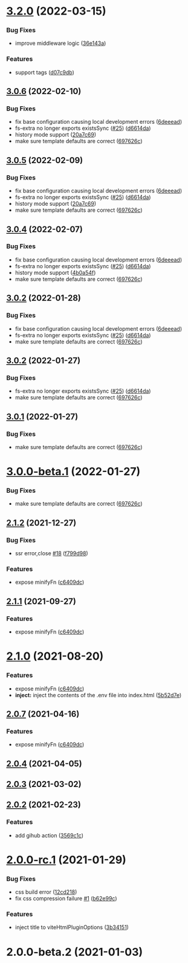 # [3.2.0](https://github.com/vbenjs/vite-plugin-html/compare/v3.0.6...v3.2.0) (2022-03-15)

### Bug Fixes

- improve middleware logic ([36e143a](https://github.com/vbenjs/vite-plugin-html/commit/36e143a55b62710c7435ed0ca5ed4b035930c3af))

### Features

- support tags ([d07c9db](https://github.com/vbenjs/vite-plugin-html/commit/d07c9db4541432b94576e1fd4dce1b17098a60d0))

## [3.0.6](https://github.com/vbenjs/vite-plugin-html/compare/v3.0.0...v3.0.6) (2022-02-10)

### Bug Fixes

- fix base configuration causing local development errors ([6deeead](https://github.com/vbenjs/vite-plugin-html/commit/6deeead53f02007effd42b013d0eb03390f0a9a2))
- fs-extra no longer exports existsSync ([#25](https://github.com/vbenjs/vite-plugin-html/issues/25)) ([d6614da](https://github.com/vbenjs/vite-plugin-html/commit/d6614dae2ab5d2f53d54ec480e1212613819186b))
- history mode support ([20a7c69](https://github.com/vbenjs/vite-plugin-html/commit/20a7c69ed7f8f355bda923dd9f84717727276c67))
- make sure template defaults are correct ([697626c](https://github.com/vbenjs/vite-plugin-html/commit/697626cb62db42c1853788ac4019a834822b19e5))

## [3.0.5](https://github.com/vbenjs/vite-plugin-html/compare/v3.0.0...v3.0.5) (2022-02-09)

### Bug Fixes

- fix base configuration causing local development errors ([6deeead](https://github.com/vbenjs/vite-plugin-html/commit/6deeead53f02007effd42b013d0eb03390f0a9a2))
- fs-extra no longer exports existsSync ([#25](https://github.com/vbenjs/vite-plugin-html/issues/25)) ([d6614da](https://github.com/vbenjs/vite-plugin-html/commit/d6614dae2ab5d2f53d54ec480e1212613819186b))
- history mode support ([20a7c69](https://github.com/vbenjs/vite-plugin-html/commit/20a7c69ed7f8f355bda923dd9f84717727276c67))
- make sure template defaults are correct ([697626c](https://github.com/vbenjs/vite-plugin-html/commit/697626cb62db42c1853788ac4019a834822b19e5))

## [3.0.4](https://github.com/vbenjs/vite-plugin-html/compare/v3.0.0...v3.0.4) (2022-02-07)

### Bug Fixes

- fix base configuration causing local development errors ([6deeead](https://github.com/vbenjs/vite-plugin-html/commit/6deeead53f02007effd42b013d0eb03390f0a9a2))
- fs-extra no longer exports existsSync ([#25](https://github.com/vbenjs/vite-plugin-html/issues/25)) ([d6614da](https://github.com/vbenjs/vite-plugin-html/commit/d6614dae2ab5d2f53d54ec480e1212613819186b))
- history mode support ([4b0a54f](https://github.com/vbenjs/vite-plugin-html/commit/4b0a54fd08dd3e065b239ef0587dc683263db343))
- make sure template defaults are correct ([697626c](https://github.com/vbenjs/vite-plugin-html/commit/697626cb62db42c1853788ac4019a834822b19e5))

## [3.0.2](https://github.com/vbenjs/vite-plugin-html/compare/v3.0.0...v3.0.2) (2022-01-28)

### Bug Fixes

- fix base configuration causing local development errors ([6deeead](https://github.com/vbenjs/vite-plugin-html/commit/6deeead53f02007effd42b013d0eb03390f0a9a2))
- fs-extra no longer exports existsSync ([#25](https://github.com/vbenjs/vite-plugin-html/issues/25)) ([d6614da](https://github.com/vbenjs/vite-plugin-html/commit/d6614dae2ab5d2f53d54ec480e1212613819186b))
- make sure template defaults are correct ([697626c](https://github.com/vbenjs/vite-plugin-html/commit/697626cb62db42c1853788ac4019a834822b19e5))

## [3.0.2](https://github.com/vbenjs/vite-plugin-html/compare/v3.0.0...v3.0.2) (2022-01-27)

### Bug Fixes

- fs-extra no longer exports existsSync ([#25](https://github.com/vbenjs/vite-plugin-html/issues/25)) ([d6614da](https://github.com/vbenjs/vite-plugin-html/commit/d6614dae2ab5d2f53d54ec480e1212613819186b))
- make sure template defaults are correct ([697626c](https://github.com/vbenjs/vite-plugin-html/commit/697626cb62db42c1853788ac4019a834822b19e5))

## [3.0.1](https://github.com/vbenjs/vite-plugin-html/compare/v3.0.0...v3.0.1) (2022-01-27)

### Bug Fixes

- make sure template defaults are correct ([697626c](https://github.com/vbenjs/vite-plugin-html/commit/697626cb62db42c1853788ac4019a834822b19e5))

# [3.0.0-beta.1](https://github.com/vbenjs/vite-plugin-html/compare/v3.0.0...v3.0.0-beta.1) (2022-01-27)

### Bug Fixes

- make sure template defaults are correct ([697626c](https://github.com/vbenjs/vite-plugin-html/commit/697626cb62db42c1853788ac4019a834822b19e5))

## [2.1.2](https://github.com/vbenjs/vite-plugin-html/compare/v2.0.6...v2.1.2) (2021-12-27)

### Bug Fixes

- ssr error,close [#18](https://github.com/vbenjs/vite-plugin-html/issues/18) ([f799d98](https://github.com/vbenjs/vite-plugin-html/commit/f799d9821ec9b22bbbfd8b92ddcb4d25cc18219e))

### Features

- expose minifyFn ([c6409dc](https://github.com/vbenjs/vite-plugin-html/commit/c6409dc25e118b47adff250ab4dd0a239803258b))

## [2.1.1](https://github.com/vbenjs/vite-plugin-html/compare/v2.0.6...v2.1.1) (2021-09-27)

### Features

- expose minifyFn ([c6409dc](https://github.com/vbenjs/vite-plugin-html/commit/c6409dc25e118b47adff250ab4dd0a239803258b))

# [2.1.0](https://github.com/vbenjs/vite-plugin-html/compare/v2.0.6...v2.1.0) (2021-08-20)

### Features

- expose minifyFn ([c6409dc](https://github.com/vbenjs/vite-plugin-html/commit/c6409dc25e118b47adff250ab4dd0a239803258b))
- **inject:** inject the contents of the .env file into index.html ([5b52d7e](https://github.com/vbenjs/vite-plugin-html/commit/5b52d7e654c1056f6a368f4c7df0de8a63b61874))

## [2.0.7](https://github.com/vbenjs/vite-plugin-html/compare/v2.0.6...v2.0.7) (2021-04-16)

### Features

- expose minifyFn ([c6409dc](https://github.com/vbenjs/vite-plugin-html/commit/c6409dc25e118b47adff250ab4dd0a239803258b))

## [2.0.4](https://github.com/vbenjs/vite-plugin-html/compare/v2.0.2...v2.0.4) (2021-04-05)

## [2.0.3](https://github.com/vbenjs/vite-plugin-html/compare/v2.0.2...v2.0.3) (2021-03-02)

## [2.0.2](https://github.com/vbenjs/vite-plugin-html/compare/v2.0.1...v2.0.2) (2021-02-23)

### Features

- add gihub action ([3569c1c](https://github.com/vbenjs/vite-plugin-html/commit/3569c1c097be457fe91b5bb39c2bd56e61753fc9))

# [2.0.0-rc.1](https://github.com/vbenjs/vite-plugin-html/compare/v2.0.0-beta.2...v2.0.0-rc.1) (2021-01-29)

### Bug Fixes

- css build error ([12cd218](https://github.com/vbenjs/vite-plugin-html/commit/12cd218c3f02267022eed06eea18c8e67d4119ff))
- fix css compression failure [#1](https://github.com/vbenjs/vite-plugin-html/issues/1) ([b62e99c](https://github.com/vbenjs/vite-plugin-html/commit/b62e99cd809a0a581cbd1e1dae9260d0b35e9abb))

### Features

- inject title to viteHtmlPluginOptions ([3b34151](https://github.com/vbenjs/vite-plugin-html/commit/3b341516cc78c83619d672ab1c5316a4339a92ac))

# 2.0.0-beta.2 (2021-01-03)
